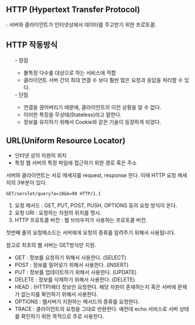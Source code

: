 <h2>HTTP (Hypertext Transfer Protocol)</h2>
: 서버와 클라이언트가 인터넷상에서 데이터를 주고받기 위한 프로토콜.


<h2>HTTP 작동방식</h2>
<ul>- 장점
<ul>
<li> 불특정 다수를 대상으로 하는 서비스에 적합</li>
<li> 클라이언트 서버 간의 최대 연결 수 보다 훨씬 많은 요청과 응답을 처리할 수 있다.</li>
</ul>
- 단점
<ul>
<li>연결을 끊어버리기 때문에, 클라이언트의 이전 상황을 알 수 없다.</li>
<li>이러한 특징을 무상태(Stateless)라고 말한다.</li>
<li>정보를 유지하기 위해서 Cookie와 같은 기술이 등장하게 되었다.</li>
</ul>
</ul>

<h2>URL(Uniform Resource Locator)</h2>
<ul>
<li>인터넷 상의 자원의 위치</li>
<li>특정 웹 서버의 특정 파일에 접근하기 위한 경로 혹은 주소</li>
</ul>

서버와 클라이언트는 서로 메세지를 request, response 한다.
이때 HTTP 요청 메세지의 3부분이 있다.

```
GET/servlet/query?a=10&b=90 HTTP/1.1
```

1. 요청 메서드 : GET, PUT, POST, PUSH, OPTIONS 등의 요청 방식이 온다.
2. 요청 URI : 요청하는 자원의 위치를 명시.
3. HTTP 프로토콜 버전 : 웹 브라우저가 사용하는 프로토콜 버전.

첫번째 줄의 요청메소드는 서버에게 요청의 종류를 알려주기 위해서 사용됩니다.

참고로 최초의 웹 서버는 GET방식만 지원.

* GET : 정보를 요청하기 위해서 사용한다. (SELECT)
* POST : 정보를 밀어넣기 위해서 사용한다. (INSERT)
* PUT : 정보를 업데이트하기 위해서 사용한다. (UPDATE)
* DELETE : 정보를 삭제하기 위해서 사용한다. (DELETE)
* HEAD : (HTTP)헤더 정보만 요청한다. 해당 자원이 존재하는지 혹은 서버에 문제가 없는지를 확인하기 위해서 사용한다.
* OPTIONS : 웹서버가 지원하는 메서드의 종류를 요청한다.
* TRACE : 클라이언트의 요청을 그대로 반환한다. 예컨데 echo 서비스로 서버 상태를 확인하기 위한 목적으로 주로 사용한다.
